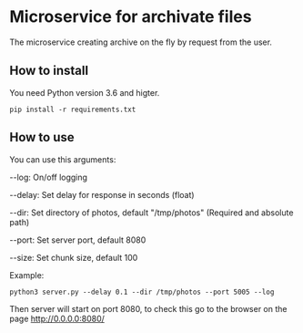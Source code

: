 # Microservice for archivate files

The microservice creating archive on the fly by request from the user.


## How to install

You need Python version 3.6 and higter.

```
pip install -r requirements.txt
```


## How to use

You can use this arguments:

--log: On/off logging

--delay: Set delay for response in seconds (float)

--dir: Set directory of photos, default "/tmp/photos" (Required and absolute path)

--port: Set server port, default 8080

--size: Set chunk size, default 100

Example:

```
python3 server.py --delay 0.1 --dir /tmp/photos --port 5005 --log
```

Then server will start on port 8080, to check this go to the browser on the page http://0.0.0.0:8080/
